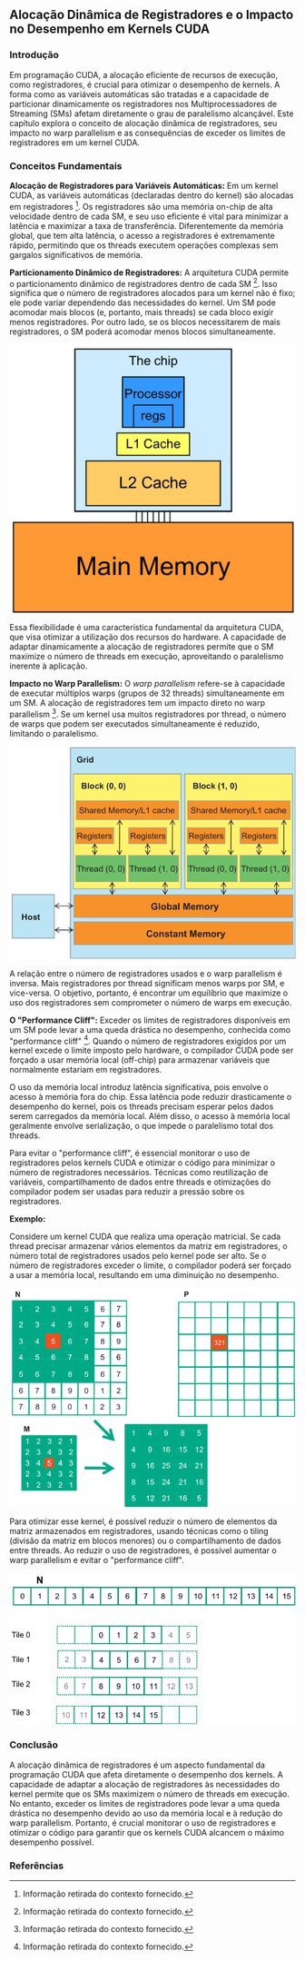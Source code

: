 ## Alocação Dinâmica de Registradores e o Impacto no Desempenho em Kernels CUDA

### Introdução

Em programação CUDA, a alocação eficiente de recursos de execução, como registradores, é crucial para otimizar o desempenho de kernels. A forma como as variáveis automáticas são tratadas e a capacidade de particionar dinamicamente os registradores nos Multiprocessadores de Streaming (SMs) afetam diretamente o grau de paralelismo alcançável. Este capítulo explora o conceito de alocação dinâmica de registradores, seu impacto no warp parallelism e as consequências de exceder os limites de registradores em um kernel CUDA.

### Conceitos Fundamentais

**Alocação de Registradores para Variáveis Automáticas:** Em um kernel CUDA, as variáveis automáticas (declaradas dentro do kernel) são alocadas em registradores [^4]. Os registradores são uma memória on-chip de alta velocidade dentro de cada SM, e seu uso eficiente é vital para minimizar a latência e maximizar a taxa de transferência. Diferentemente da memória global, que tem alta latência, o acesso a registradores é extremamente rápido, permitindo que os threads executem operações complexas sem gargalos significativos de memória.

**Particionamento Dinâmico de Registradores:** A arquitetura CUDA permite o particionamento dinâmico de registradores dentro de cada SM [^4]. Isso significa que o número de registradores alocados para um kernel não é fixo; ele pode variar dependendo das necessidades do kernel. Um SM pode acomodar mais blocos (e, portanto, mais threads) se cada bloco exigir menos registradores. Por outro lado, se os blocos necessitarem de mais registradores, o SM poderá acomodar menos blocos simultaneamente.

![Simplified memory hierarchy illustrating the relationship between main memory, caches, and the processor.](./../images/image5.jpg)

Essa flexibilidade é uma característica fundamental da arquitetura CUDA, que visa otimizar a utilização dos recursos do hardware. A capacidade de adaptar dinamicamente a alocação de registradores permite que o SM maximize o número de threads em execução, aproveitando o paralelismo inerente à aplicação.

**Impacto no Warp Parallelism:** O *warp parallelism* refere-se à capacidade de executar múltiplos warps (grupos de 32 threads) simultaneamente em um SM. A alocação de registradores tem um impacto direto no warp parallelism [^4]. Se um kernel usa muitos registradores por thread, o número de warps que podem ser executados simultaneamente é reduzido, limitando o paralelismo.

![CUDA grid structure illustrating blocks, threads, and memory hierarchy.](./../images/image10.jpg)

A relação entre o número de registradores usados e o warp parallelism é inversa. Mais registradores por thread significam menos warps por SM, e vice-versa. O objetivo, portanto, é encontrar um equilíbrio que maximize o uso dos registradores sem comprometer o número de warps em execução.

**O "Performance Cliff":** Exceder os limites de registradores disponíveis em um SM pode levar a uma queda drástica no desempenho, conhecida como "performance cliff" [^4]. Quando o número de registradores exigidos por um kernel excede o limite imposto pelo hardware, o compilador CUDA pode ser forçado a usar memória local (off-chip) para armazenar variáveis que normalmente estariam em registradores.

O uso da memória local introduz latência significativa, pois envolve o acesso à memória fora do chip. Essa latência pode reduzir drasticamente o desempenho do kernel, pois os threads precisam esperar pelos dados serem carregados da memória local. Além disso, o acesso à memória local geralmente envolve serialização, o que impede o paralelismo total dos threads.

Para evitar o "performance cliff", é essencial monitorar o uso de registradores pelos kernels CUDA e otimizar o código para minimizar o número de registradores necessários. Técnicas como reutilização de variáveis, compartilhamento de dados entre threads e otimizações do compilador podem ser usadas para reduzir a pressão sobre os registradores.

**Exemplo:**

Considere um kernel CUDA que realiza uma operação matricial. Se cada thread precisar armazenar vários elementos da matriz em registradores, o número total de registradores usados pelo kernel pode ser alto. Se o número de registradores exceder o limite, o compilador poderá ser forçado a usar a memória local, resultando em uma diminuição no desempenho.

![Illustration of a stencil filter operation in CUDA, transforming input matrix N using kernel M to produce output matrix P.](./../images/image1.jpg)

Para otimizar esse kernel, é possível reduzir o número de elementos da matriz armazenados em registradores, usando técnicas como o tiling (divisão da matriz em blocos menores) ou o compartilhamento de dados entre threads. Ao reduzir o uso de registradores, é possível aumentar o warp parallelism e evitar o "performance cliff".

![Illustration of array 'N' partitioning into tiles for CUDA processing, demonstrating data access patterns.](./../images/image7.jpg)

### Conclusão

A alocação dinâmica de registradores é um aspecto fundamental da programação CUDA que afeta diretamente o desempenho dos kernels. A capacidade de adaptar a alocação de registradores às necessidades do kernel permite que os SMs maximizem o número de threads em execução. No entanto, exceder os limites de registradores pode levar a uma queda drástica no desempenho devido ao uso da memória local e à redução do warp parallelism. Portanto, é crucial monitorar o uso de registradores e otimizar o código para garantir que os kernels CUDA alcancem o máximo desempenho possível.

### Referências
[^4]: Informação retirada do contexto fornecido.

<!-- END -->